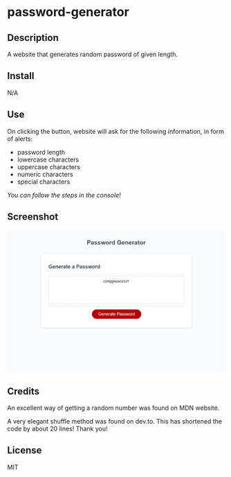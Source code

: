 # password-generator

## Description
A website that generates random password of given length. 

## Install
N/A

## Use
On clicking the button, website will ask for the following information, in form of alerts:
- password length
- lowercase characters
- uppercase characters
- numeric characters
- special characters

*You can follow the steps in the console!*

## Screenshot
![screenshot of the password generator website](https://raw.githubusercontent.com/Nulula/password-generator/main/assets/screenshot.png)

## Credits
An excellent way of getting a random number was found on MDN website.

A very elegant shuffle method was found on dev.to. This has shortened the code by about 20 lines! Thank you!

## License
MIT
